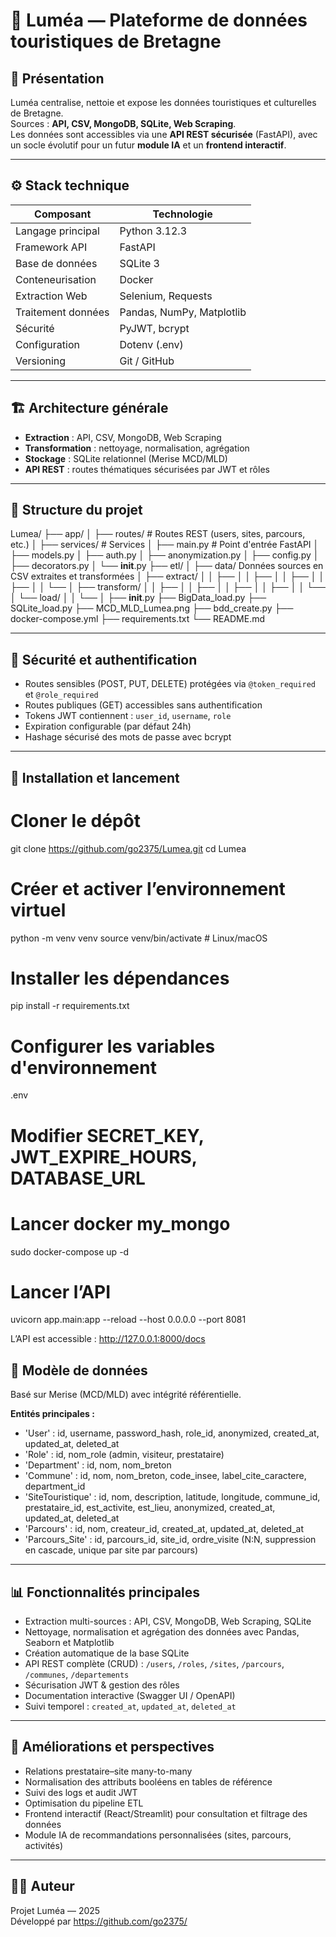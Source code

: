# 🌿 Luméa — Plateforme de données touristiques de Bretagne

## 🧭 Présentation
Luméa centralise, nettoie et expose les données touristiques et culturelles de Bretagne.  
Sources : **API, CSV, MongoDB, SQLite, Web Scraping**.  
Les données sont accessibles via une **API REST sécurisée** (FastAPI), avec un socle évolutif pour un futur **module IA** et un **frontend interactif**.

---

## ⚙️ Stack technique
| Composant              | Technologie                    |
|------------------------|--------------------------------|
| Langage principal      | Python 3.12.3                  |
| Framework API          | FastAPI                        |
| Base de données        | SQLite 3                       |
| Conteneurisation       | Docker                         |
| Extraction Web         | Selenium, Requests             |
| Traitement données     | Pandas, NumPy, Matplotlib      |
| Sécurité               | PyJWT, bcrypt                  |
| Configuration          | Dotenv (.env)                  |
| Versioning             | Git / GitHub                   |

---

## 🏗️ Architecture générale
- **Extraction** : API, CSV, MongoDB, Web Scraping  
- **Transformation** : nettoyage, normalisation, agrégation  
- **Stockage** : SQLite relationnel (Merise MCD/MLD)  
- **API REST** : routes thématiques sécurisées par JWT et rôles  

---

## 🧩 Structure du projet
Lumea/
├── app/
│ ├── routes/ # Routes REST (users, sites, parcours, etc.)
│ ├── services/ # Services
│ ├── main.py # Point d'entrée FastAPI
│ ├── models.py
│ ├── auth.py
│ ├── anonymization.py
│ ├── config.py
│ ├── decorators.py
│ └── __init__.py
├── etl/
│ ├── data/ Données sources en CSV extraites et transformées
│ ├── extract/
│ │ ├── 
│ │ ├── 
│ │ ├── 
│ │ ├── 
│ │ └── 
│ ├── transform/
│ │ ├── 
│ │ ├── 
│ │ ├── 
│ │ ├── 
│ │ └── 
│ └── load/
│ │ └── 
│ ├── __init__.py
├── BigData_load.py
├── SQLite_load.py
├── MCD_MLD_Lumea.png
├── bdd_create.py
├── docker-compose.yml
├── requirements.txt
└── README.md


---

## 🔐 Sécurité et authentification
- Routes sensibles (POST, PUT, DELETE) protégées via `@token_required` et `@role_required`  
- Routes publiques (GET) accessibles sans authentification  
- Tokens JWT contiennent : `user_id`, `username`, `role`  
- Expiration configurable (par défaut 24h)  
- Hashage sécurisé des mots de passe avec bcrypt  

---

## 🚀 Installation et lancement

# Cloner le dépôt
git clone https://github.com/go2375/Lumea.git
cd Lumea

# Créer et activer l’environnement virtuel
python -m venv venv
source venv/bin/activate  # Linux/macOS

# Installer les dépendances
pip install -r requirements.txt

# Configurer les variables d'environnement
.env
# Modifier SECRET_KEY, JWT_EXPIRE_HOURS, DATABASE_URL

# Lancer docker my_mongo
sudo docker-compose up -d

# Lancer l’API
uvicorn app.main:app --reload --host 0.0.0.0 --port 8081

L’API est accessible : http://127.0.0.1:8000/docs

## 🧠 Modèle de données
Basé sur Merise (MCD/MLD) avec intégrité référentielle.

**Entités principales :**
 - 'User' : id, username, password_hash, role_id, anonymized, created_at, updated_at, deleted_at
- 'Role' : id, nom_role (admin, visiteur, prestataire)
- 'Department' : id, nom, nom_breton
- 'Commune' : id, nom, nom_breton, code_insee, label_cite_caractere, department_id
- 'SiteTouristique' : id, nom, description, latitude, longitude, commune_id, prestataire_id, est_activite, est_lieu, anonymized, created_at, updated_at, deleted_at
- 'Parcours' : id, nom, createur_id, created_at, updated_at, deleted_at
- 'Parcours_Site' : id, parcours_id, site_id, ordre_visite (N:N, suppression en cascade, unique par site par parcours)

---

## 📊 Fonctionnalités principales
- Extraction multi-sources : API, CSV, MongoDB, Web Scraping, SQLite  
- Nettoyage, normalisation et agrégation des données avec Pandas, Seaborn et Matplotlib  
- Création automatique de la base SQLite  
- API REST complète (CRUD) : `/users`, `/roles`, `/sites`, `/parcours`, `/communes`, `/departements`
- Sécurisation JWT & gestion des rôles  
- Documentation interactive (Swagger UI / OpenAPI)  
- Suivi temporel : `created_at`, `updated_at`, `deleted_at`  

---

## 🔮 Améliorations et perspectives
- Relations prestataire–site many-to-many  
- Normalisation des attributs booléens en tables de référence  
- Suivi des logs et audit JWT  
- Optimisation du pipeline ETL  
- Frontend interactif (React/Streamlit) pour consultation et filtrage des données  
- Module IA de recommandations personnalisées (sites, parcours, activités)  

---

## 👨‍💻 Auteur
Projet Luméa — 2025  
Développé par https://github.com/go2375/

